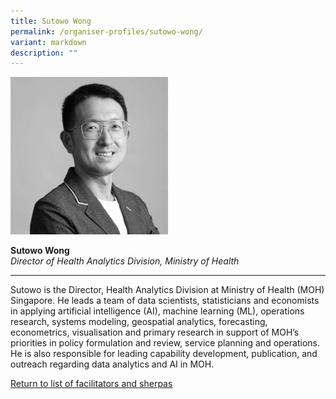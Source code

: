 ```yaml
---
title: Sutowo Wong
permalink: /organiser-profiles/sutowo-wong/
variant: markdown
description: ""
---
```

<div style="width:50%"><img src="/images/People/sutowo_wong.jpeg" alt="Sutowo Wong"></div>

**Sutowo Wong**<br>*Director of Health Analytics Division, Ministry of Health*<br>

---

Sutowo is the Director, Health Analytics Division at Ministry of Health (MOH) Singapore. He leads a team of data scientists, statisticians and economists in applying artificial intelligence (AI), machine learning (ML), operations research, systems modeling, geospatial analytics, forecasting, econometrics, visualisation and primary research in support of MOH’s priorities in policy formulation and review, service planning and operations. He is also responsible for leading capability development, publication, and outreach regarding data analytics and AI in MOH.


[Return to list of facilitators and sherpas](/facilitators-sherpas)
